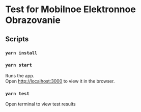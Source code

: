 # Test for Mobilnoe Elektronnoe Obrazovanie

## Scripts

### `yarn install`

### `yarn start`

Runs the app.\
Open [http://localhost:3000](http://localhost:3000) to view it in the browser.

### `yarn test`

Open terminal to view test results
